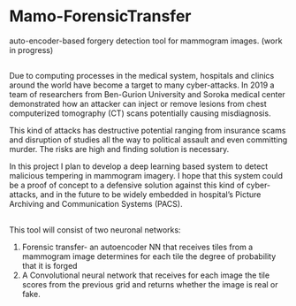 # Mamo-ForensicTransfer
auto-encoder-based forgery detection tool for mammogram images.
(work in progress)
##
Due to computing processes in the medical system, hospitals and clinics around the world have become a target to many cyber-attacks. In 2019 a team of researchers from Ben-Gurion University and Soroka medical center demonstrated how an attacker can inject or remove lesions from chest computerized tomography (CT) scans potentially causing misdiagnosis.

This kind of attacks has destructive potential ranging from insurance scams and disruption of studies all the way to political assault and even committing murder. The risks are high and finding solution is necessary.

In this project I plan to develop a deep learning based system to detect malicious tempering in mammogram imagery. I hope that this system could be a proof of concept to a defensive solution against this kind of cyber-attacks, and in the future to be widely embedded in hospital’s Picture Archiving and Communication Systems (PACS).
##
This tool will consist of two neuronal networks:
1. Forensic transfer- an autoencoder NN that receives tiles from a mammogram image determines for each tile the degree of probability that it is forged
2. A Convolutional neural network that receives for each image the tile scores from the previous grid and returns whether the image is real or fake.
